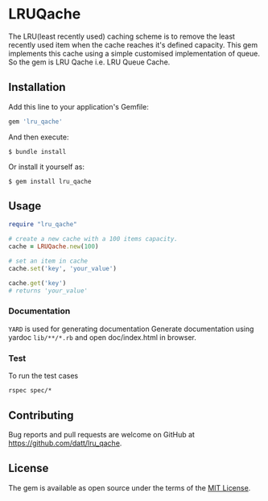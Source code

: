 # LRUQache

The LRU(least recently used) caching scheme is to remove the least recently used item when the cache reaches it's defined capacity. This gem implements this cache using a simple customised implementation of queue. So the gem is LRU Qache i.e. LRU Queue Cache.

## Installation

Add this line to your application's Gemfile:

```ruby
gem 'lru_qache'
```

And then execute:

    $ bundle install

Or install it yourself as:

    $ gem install lru_qache

## Usage
```ruby
require "lru_qache"

# create a new cache with a 100 items capacity.
cache = LRUQache.new(100)

# set an item in cache
cache.set('key', 'your_value')

cache.get('key')
# returns 'your_value'

```

### Documentation

`YARD` is used for generating documentation
Generate documentation using yardoc `lib/**/*.rb` and open doc/index.html in browser.


### Test
To run the test cases

`rspec spec/*`

## Contributing

Bug reports and pull requests are welcome on GitHub at https://github.com/datt/lru_qache.


## License

The gem is available as open source under the terms of the [MIT License](https://opensource.org/licenses/MIT).
